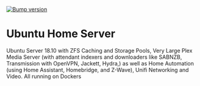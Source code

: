 [![Bump version](https://github.com/charlestephen/ubuntu-server/actions/workflows/SemVer.yml/badge.svg?event=release)](https://github.com/charlestephen/ubuntu-server/actions/workflows/SemVer.yml)

# Ubuntu Home Server

Ubuntu Server 18.10 with ZFS Caching and Storage Pools, Very Large Plex Media Server (with attendant indexers and downloaders like SABNZB, Transmission with OpenVPN, Jackett, Hydra,) as well as Home Automation (using Home Assistant, Homebridge, and Z-Wave), Unifi Networking and Video. All running on Dockers
